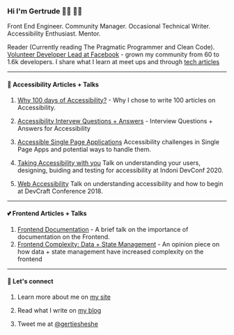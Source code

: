 ### Hi I'm Gertrude 👋🏾︎ 👩🏾︎

Front End Engineer.
Community Manager.
Occasional Technical Writer.
Accessibility Enthusiast.
Mentor.

Reader (Currently reading The Pragmatic Programmer and Clean Code). [Volunteer Developer Lead at Facebook](https://www.facebook.com/groups/DevCEldoret) - grown my community from 60 to 1.6k developers. I share what I learn at meet ups and through [tech articles](https://www.nyenyeshi.dev/)

------

#### 🌱  Accessibility Articles + Talks

1. [Why 100 days of Accessibility?](https://www.nyenyeshi.dev/accessibility/day-1-why-100-days-of-a11y) - Why I chose to write 100 articles on Accessibility.

2. [Accessibility Intervew Questions + Answers](https://www.nyenyeshi.dev/accessibility/47-accessibility-interview-questions-answers-1) - Interview Questions + Answers for Accessibility

3. [Accessible Single Page Applications](https://www.nyenyeshi.dev/accessibility/day-18-accessible-single-page-applications) Accessibility challenges in Single Page Apps and potential ways to handle them.

4. [Taking Accessibility with you](https://indonidevelopers.org/conference/speaker/1a2bcaba-d61e-58f3-9bbb-4e6454b36f6c/) Talk on understanding your users, designing, buiding and testing for accessibility at Indoni DevConf 2020.

5. [Web Accessibility](https://ihub.co.ke/blogs/33090/three-good-reasons-to-attend-devcraft-2018) Talk on understanding accessibility and how to begin at DevCraft Conference 2018.

------

#### 💕 Frontend Articles + Talks

1. [Frontend Documentation](https://web.facebook.com/photo/?fbid=3864202093634001&set=g.337859743334881&_rdc=1&_rdr) - A brief talk on the importance of documentation on the Frontend.
2. [Frontend Complexity: Data + State Management](https://www.nyenyeshi.dev/frontend/frontend-complexity-data-state-management) - An opinion piece on how data + state management have increased complexity on the frontend

------
#### 💬 Let's connect

1. Learn more about me on [my site](https://www.gertrudenyenyeshi.com/)

2. Read what I write on [my blog](https://www.nyenyeshi.dev/)

3. Tweet me at [@gertiesheshe](https://twitter.com/gertiesheshe)
<!--
**gertie-sheshe/gertie-sheshe** is a ✨ _special_ ✨ repository because its `README.md` (this file) appears on your GitHub profile.

Here are some ideas to get you started:

- 🔭 I’m currently working on ...
- 🌱 I’m currently learning ...
- 👯 I’m looking to collaborate on ...
- 🤔 I’m looking for help with ...
- 💬 Ask me about ...
- 📫 How to reach me: ...
- 😄 Pronouns: ...
- ⚡ Fun fact: ...
-->
